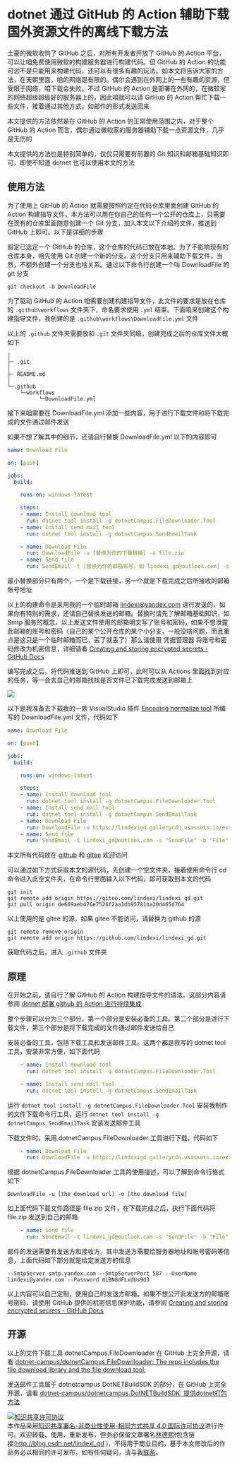 
# dotnet 通过 GitHub 的 Action 辅助下载国外资源文件的离线下载方法

土豪的微软收购了 GitHub 之后，对所有开发者开放了 GitHub 的 Action 平台，可以让咱免费使用微软的构建服务器进行构建代码。但 GitHub 的 Action 的功能可远不是只能用来构建代码，还可以有很多有趣的玩法。如本文将告诉大家的方法，在天朝里面，咱的网络是有限的。偶尔会遇到在外网上的一些有趣的资源，但受限于网络，咱下载会失败。不过 GitHub 的 Action 是部署在外网的，在微软家的网络超级超级好的服务器上的，因此咱就可以请 GitHub 的 Action 帮忙下载一些文件，接着通过其他方式，如邮件的形式发送回来

<!--more-->


<!-- CreateTime:2021/7/12 8:36:29 -->


<!-- 发布 -->

本文提供的方法依然是在 GitHub 的 Action 的正常使用范围之内，对于整个 GitHub 的 Action 而言，偶尔通过微软家的服务器辅助下载一点资源文件，几乎是无伤的

本文提供的方法也是特别简单的，仅仅只需要有前置的 Git 知识和邮箱基础知识即可，即使不知道 dotnet 也可以使用本文的方法

## 使用方法

为了使用上 GitHub 的 Action 就需要按照约定在代码仓库里面创建 GitHub 的 Action 构建指导文件。本方法可以用在你自己的任何一个公开的仓库上，只需要在现有的仓库里面随意创建一个 Git 分支，加入本文以下介绍的文件，推送到 GitHub 上即可。以下是详细的步骤

假定已选定一个 GitHub 的仓库，这个仓库的代码已放在本地。为了不影响现有的仓库本身，咱先使用 Git 创建一个新的分支。这个分支只用来辅助下载文件，当然，不额外创建一个分支也啥关系。通过以下命令行创建一个叫 DownloadFile 的 git 分支

```
git checkout -b DownloadFile
```

为了驱动 GitHub 的 Action 咱需要创建构建指导文件，此文件的要求是放在仓库的 `.github\workflows` 文件夹下，命名要求使用 `.yml` 结束。下面咱来创建这个构建指导文件，我创建的是 `.github\workflows\DownloadFile.yml` 文件

以上的 `.github` 文件夹需要放和 `.git` 文件夹同级，创建完成之后的仓库文件大概如下

```
│
├─ .git
│
├─ README.md
│
└─.github
    └─workflows
          └─DownloadFile.yml
```

接下来咱需要在 DownloadFile.yml 添加一些内容，用于进行下载文件和将下载完成的文件通过邮件发送

如果不想了解其中的细节，还请自行替换 DownloadFile.yml 以下的内容即可

```yml
name: Download File

on: [push]

jobs:
  build:

    runs-on: windows-latest

    steps:
    - name: Install download tool
      run: dotnet tool install -g dotnetCampus.FileDownloader.Tool
    - name: Install send mail tool
      run: dotnet tool install -g dotnetCampus.SendEmailTask

    - name: Download File
      run: DownloadFile -u [替换为你的下载链接] -o file.zip
    - name: Send file
      run: SendEmail -t [替换为你的邮箱账号，如 lindexi_gd@outlook.com] -s "SendFile" -b "File" --Files file.zip --SmtpServer smtp.yandex.com --SmtpServerPort 587 --UserName lindexi@yandex.com --Password miBN8dFLxdUs9d3
```

最小替换部分只有两个，一个是下载链接，另一个就是下载完成之后所接收的邮箱账号地址

以上的构建命令是采用我的一个临时邮箱 lindexi@yandex.com 进行发送的，如果你有特别的需求，还请自己替换发送的邮箱。替换时请先了解邮箱基础知识，如 Smtp 服务的概念。以上发送文件使用的邮箱明文写了账号和密码，如果不想泄露此邮箱的账号和密码（自己的某个公开仓库的某个小分支，一般没啥问题，而且重点是这只是一个临时邮箱而已，丢了就丢了）那么请使用 凭据管理器 将账号和密码修改为机密信息，详细请看 [Creating and storing encrypted secrets - GitHub Docs](https://docs.github.com/en/actions/configuring-and-managing-workflows/creating-and-storing-encrypted-secrets )

编写完成之后，将代码推送到 GitHub 上即可，此时可以从 Actions 里面找到对应的任务，等一会去自己的邮箱找找是否文件已下载完成发送到邮箱上

![](http://image.acmx.xyz/lindexi%2F2021711949311365.jpg)

以下是我准备去下载我的一款 VisualStudio 插件 [Encoding normalize tool](https://marketplace.visualstudio.com/items?itemName=lindexigd.vs-extension-18109) 所编写的 DownloadFile.yml 文件，代码如下

```yml
name: Download File

on: [push]

jobs:
  build:

    runs-on: windows-latest

    steps:
    - name: Install download tool
      run: dotnet tool install -g dotnetCampus.FileDownloader.Tool
    - name: Install send mail tool
      run: dotnet tool install -g dotnetCampus.SendEmailTask
    - name: Download File
      run: DownloadFile -u https://lindexigd.gallerycdn.vsassets.io/extensions/lindexigd/vs-extension-18109/2.9/1582945920683/EncodingNormalizerVsx.vsix -o file.zip
    - name: Send file
      run: SendEmail -t lindexi_gd@outlook.com -s "SendFile" -b "File" --Files file.zip --SmtpServer smtp.yandex.com --SmtpServerPort 587 --UserName lindexi@yandex.com --Password miBN8dFLxdUs9d3
```


本文所有代码放在 [github](https://github.com/lindexi/lindexi_gd/tree/de669aeb476e7526f2aa1db95781ba30d465d764/.github/workflows/DownloadFile.yml) 和 [gitee](https://gitee.com/lindexi/lindexi_gd/tree/de669aeb476e7526f2aa1db95781ba30d465d764/.github/workflows/DownloadFile.yml) 欢迎访问

可以通过如下方式获取本文的源代码，先创建一个空文件夹，接着使用命令行 cd 命令进入此空文件夹，在命令行里面输入以下代码，即可获取到本文的代码

```
git init
git remote add origin https://gitee.com/lindexi/lindexi_gd.git
git pull origin de669aeb476e7526f2aa1db95781ba30d465d764
```

以上使用的是 gitee 的源，如果 gitee 不能访问，请替换为 github 的源

```
git remote remove origin
git remote add origin https://github.com/lindexi/lindexi_gd.git
```

获取代码之后，进入 `.github` 文件夹

## 原理

在开始之前，请自行了解 GitHub 的 Action 构建指导文件的语法。这部分内容请参阅 [dotnet 部署 github 的 Action 进行持续集成](https://blog.lindexi.com/post/dotnet-%E9%83%A8%E7%BD%B2-github-%E7%9A%84-Action-%E8%BF%9B%E8%A1%8C%E6%8C%81%E7%BB%AD%E9%9B%86%E6%88%90.html)

整个步骤可以分为三个部分，第一个部分是安装必备的工具。第二个部分是进行下载文件，第三个部分是将下载完成的文件通过邮件发送给自己

安装必备的工具，包括下载工具和发送邮件工具。这两个都是我写的 dotnet tool 工具，安装非常方便，如下面代码

```yml
    - name: Install download tool
      run: dotnet tool install -g dotnetCampus.FileDownloader.Tool

    - name: Install send mail tool
      run: dotnet tool install -g dotnetCampus.SendEmailTask
```

运行 `dotnet tool install -g dotnetCampus.FileDownloader.Tool` 安装我制作的文件下载命令行工具，运行 `dotnet tool install -g dotnetCampus.SendEmailTask` 安装发送邮件工具

下载文件时，采用 dotnetCampus.FileDownloader 工具进行下载，代码如下

```yml
    - name: Download File
      run: DownloadFile -u https://lindexigd.gallerycdn.vsassets.io/extensions/lindexigd/vs-extension-18109/2.9/1582945920683/EncodingNormalizerVsx.vsix -o file.zip
```

根据 dotnetCampus.FileDownloader 工具的使用描述，可以了解到命令行格式如下

```
DownloadFile -u [the download url] -o [the download file]
```

如上面代码下载文件路径是 file.zip 文件，在下载完成之后，执行下面代码将 file.zip 发送到自己的邮箱

```yml
    - name: Send file
      run: SendEmail -t lindexi_gd@outlook.com -s "SendFile" -b "File" --Files file.zip --SmtpServer smtp.yandex.com --SmtpServerPort 587 --UserName lindexi@yandex.com --Password miBN8dFLxdUs9d3
```

邮件的发送需要有发送方和接收方，其中发送方需要给服务器地址和账号密码等信息，上面代码如下部分就是给定发送方的信息

```
--SmtpServer smtp.yandex.com --SmtpServerPort 587 --UserName lindexi@yandex.com --Password miBN8dFLxdUs9d3
```

以上内容可以自己定制，使用自己的发送方邮箱。如果不想公开此发送方的邮箱账号密码，请使用 GitHub 提供的机密信息保护功能，请参阅 [Creating and storing encrypted secrets - GitHub Docs](https://docs.github.com/en/actions/configuring-and-managing-workflows/creating-and-storing-encrypted-secrets )


## 开源

以上的文件下载工具 dotnetCampus.FileDownloader 在 GitHub 上完全开源，请看 [dotnet-campus/dotnetCampus.FileDownloader: The repo includes the file download library and the file download tool.](https://github.com/dotnet-campus/dotnetCampus.FileDownloader/)

发送邮件工具属于 dotnetcampus.DotNETBuildSDK 的部分，在 GitHub 上完全开源，请看 [dotnet-campus/dotnetcampus.DotNETBuildSDK: 提供dotnet打包方法](https://github.com/dotnet-campus/dotnetcampus.DotNETBuildSDK/)





<a rel="license" href="http://creativecommons.org/licenses/by-nc-sa/4.0/"><img alt="知识共享许可协议" style="border-width:0" src="https://licensebuttons.net/l/by-nc-sa/4.0/88x31.png" /></a><br />本作品采用<a rel="license" href="http://creativecommons.org/licenses/by-nc-sa/4.0/">知识共享署名-非商业性使用-相同方式共享 4.0 国际许可协议</a>进行许可。欢迎转载、使用、重新发布，但务必保留文章署名[林德熙](http://blog.csdn.net/lindexi_gd)(包含链接:http://blog.csdn.net/lindexi_gd )，不得用于商业目的，基于本文修改后的作品务必以相同的许可发布。如有任何疑问，请与我[联系](mailto:lindexi_gd@163.com)。